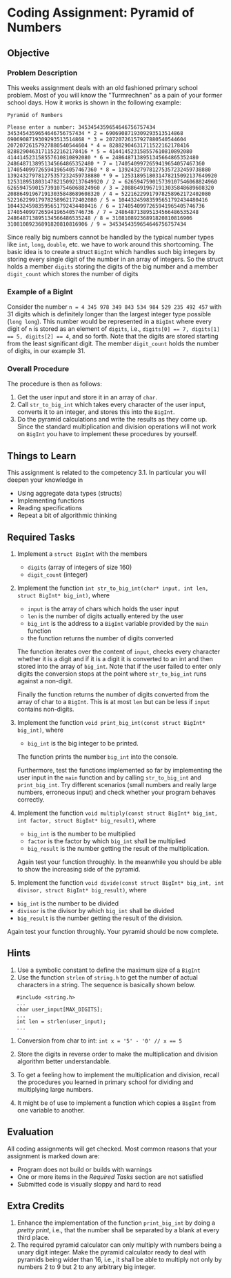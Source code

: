 # Coding Assignment: Pyramid of Numbers

## Objective
### Problem Description
This weeks assignment deals with an old fashioned primary school problem. Most of you will know the "Turmrechnen" as a pain of your former school days. How it works is shown in the following example:

```
Pyramid of Numbers

Please enter a number: 3453454359654646756757434
3453454359654646756757434 * 2 = 6906908719309293513514868
6906908719309293513514868 * 3 = 20720726157927880540544604
20720726157927880540544604 * 4 = 82882904631711522162178416
82882904631711522162178416 * 5 = 414414523158557610810892080
414414523158557610810892080 * 6 = 2486487138951345664865352480
2486487138951345664865352480 * 7 = 17405409972659419654057467360
17405409972659419654057467360 * 8 = 139243279781275357232459738880
139243279781275357232459738880 * 9 = 1253189518031478215092137649920
1253189518031478215092137649920 / 2 = 626594759015739107546068824960
626594759015739107546068824960 / 3 = 208864919671913035848689608320
208864919671913035848689608320 / 4 = 52216229917978258962172402080
52216229917978258962172402080 / 5 = 10443245983595651792434480416
10443245983595651792434480416 / 6 = 1740540997265941965405746736
1740540997265941965405746736 / 7 = 248648713895134566486535248
248648713895134566486535248 / 8 = 31081089236891820810816906
31081089236891820810816906 / 9 = 3453454359654646756757434
```
Since really big numbers cannot be handled by the typical number types like `int`, `long`, `double`, etc. we have to work around this shortcoming. The basic idea is to create a struct `BigInt` which  handles such big integers by storing every single digit of the number in an array of integers. So the struct holds a member `digits` storing the digits of the big number and a member `digit_count` which stores the number of digits

### Example of a BigInt
Consider the number `n = 4 345 978 349 843 534 984 529 235 492 457` with 31 digits which is definitely longer than the largest integer type possible (`long long`). This number would be represented in a `BigInt` where every digit of `n` is stored as an element of `digits`, i.e., `digits[0] == 7, digits[1] == 5, digits[2] == 4`, and so forth. Note that the digits are stored starting from the least significant digit. The member `digit_count` holds the number of digits, in our example 31.

### Overall Procedure
The procedure is then as follows:
1. Get the user input and store it in an array of `char`.
2. Call `str_to_big_int` which takes every character of the user input, converts it to an integer, and stores this into the `BigInt`.
3. Do the pyramid calculations and write the results as they come up. Since the standard multiplication and division operations will not work on `BigInt` you have to implement these procedures by yourself.

## Things to Learn
This assignment is related to the competency 3.1. In particular you will deepen your knowledge in
- Using aggregate data types (structs)
- Implementing functions
- Reading specifications
- Repeat a bit of algorithmic thinking

## Required Tasks
1. Implement a `struct BigInt` with the members
   - `digits` (array of integers of size 160)
   - `digit_count` (integer)

2. Implement the function `int str_to_big_int(char* input, int len, struct BigInt* big_int)`, where
   - `input` is the array of chars which holds the user input
   - `len` is the number of digits actually entered by the user
   - `big_int` is the address to a `BigInt` variable provided by the `main` function
   - the function returns the number of digits converted

   The function iterates over the content of `input`, checks every character whether it is a digit and if it is a digit it is converted to an int and then stored into the array of `big_int`. Note that if the user failed to enter only digits the conversion stops at the point where `str_to_big_int` runs against a non-digit.

   Finally the function returns the number of digits converted from the array of char to a `BigInt`. This is at most `len` but can be less if `input` contains non-digits.

3. Implement the function `void print_big_int(const struct BigInt* big_int)`, where
   - `big_int` is the big integer to be printed.

   The function prints the number `big_int` into the console.

   Furthermore, test the functions implemented so far by implementing the user input in the `main` function and by calling `str_to_big_int` and `print_big_int`. Try different scenarios (small numbers and really large numbers, erroneous input) and check whether your program behaves correctly.

4. Implement the function `void multiply(const struct BigInt* big_int, int factor, struct BigInt* big_result)`, where
   - `big_int` is the number to be multiplied
   - `factor` is the factor by which `big_int` shall be multiplied
   - `big_result` is the number getting the result of the multiplication.

   Again test your function throughly. In the meanwhile you should be able to show the increasing side of the pyramid.

5. Implement the function `void divide(const struct BigInt* big_int, int divisor, struct BigInt* big_result)`, where
- `big_int` is the number to be divided
- `divisor` is the divisor by which `big_int` shall be divided
- `big_result` is the number getting the result of the division.

Again test your function throughly. Your pyramid should be now complete.


## Hints
1. Use a symbolic constant to define the maximum size of a `BigInt`
1. Use the function `strlen` of `string.h` to get the number of actual characters in a string. The sequence is basically shown below.
```
   #include <string.h>
   ...
   char user_input[MAX_DIGITS];
   ...
   int len = strlen(user_input);
   ...
```
1. Conversion from char to int: `int x = '5' - '0' // x == 5`

2. Store the digits in reverse order to make the multiplication and division algorithm better understandable.

3. To get a feeling how to implement the multiplication and division, recall the procedures you learned in primary school for dividing and multiplying large numbers.

4. It might be of use to implement a function which copies a `BigInt` from one variable to another.

## Evaluation
All coding assignments will get checked. Most common reasons that your assignment is marked down are:

- Program does not build or builds with warnings
- One or more items in the *Required Tasks* section are not satisfied
- Submitted code is visually sloppy and hard to read


## Extra Credits
1. Enhance the implementation of the function `print_big_int` by doing a *pretty print*, i.e., that the number shall be separated by a blank at every third place.
2. The required pyramid calculator can only multiply with numbers being a unary digit integer.
Make the pyramid calculator ready to deal with pyramids being wider than 16, i.e., it shall be able to multiply not only by numbers 2 to 9 but 2 to any arbitrary big integer.
